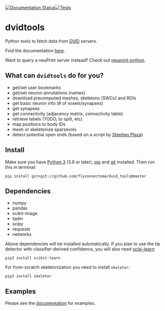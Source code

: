 [![Documentation Status](https://readthedocs.org/projects/dvidtools/badge/?version=latest)](http://dvidtools.readthedocs.io/en/latest/?badge=latest)[![Tests](https://github.com/flyconnectome/dvid_tools/actions/workflows/test-package.yml/badge.svg)](https://github.com/flyconnectome/dvid_tools/actions/workflows/test-package.yml)

# dvidtools
Python tools to fetch data from [DVID](https://github.com/janelia-flyem/dvid) servers.

Find the documentation [here](https://dvidtools.readthedocs.io).

Want to query a neuPrint server instead? Check out
[neuprint-python](https://github.com/connectome-neuprint/neuprint-python).

## What can `dvidtools` do for you?

- get/set user bookmarks
- get/set neuron annotations (names)
- download precomputed meshes, skeletons (SWCs) and ROIs
- get basic neuron info (# of voxels/synapses)
- get synapses
- get connectivity (adjacency matrix, connectivity table)
- retrieve labels (TODO, to split, etc)
- map positions to body IDs
- mesh or skeletonize sparsevols
- detect potential open ends (based on a script by [Stephen Plaza](https://github.com/stephenplaza))

## Install

Make sure you have [Python 3](https://www.python.org) (3.6 or later),
[pip](https://pip.pypa.io/en/stable/installing/) and
[git](https://git-scm.com) installed. Then run this in terminal:

```shell
pip install git+git://github.com/flyconnectome/dvid_tools@master
```

## Dependencies
- numpy
- pandas
- scikit-image
- tqdm
- scipy
- requests
- networkx

Above dependencies will be installed automatically. If you plan to use the tip
detector with classifier-derived confidence, you will also need
[sciki-learn](https://scikit-learn.org):

```shell
pip3 install scikit-learn
```

For from-scratch skeletonization you need to install `skeletor`:

```shell
pip3 install skeletor
```

## Examples
Please see the [documentation](https://dvidtools.readthedocs.io) for examples.

